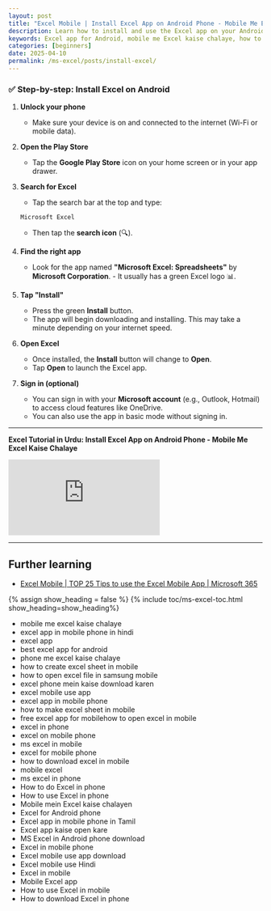 ```yaml
---
layout: post
title: "Excel Mobile | Install Excel App on Android Phone - Mobile Me Excel Kaise Chalaye"
description: Learn how to install and use the Excel app on your Android phone. Step-by-step guide in Hindi to create, open, and edit Excel sheets on mobile. Perfect for beginners to master Excel on the go.  
keywords: Excel app for Android, mobile me Excel kaise chalaye, how to use Excel in mobile, Excel app tutorial, Excel for Android phone, free Excel app for mobile, how to download Excel in phone, Excel mobile use, Excel sheet in mobile, Excel app in Hindi
categories: [beginners]
date: 2025-04-10
permalink: /ms-excel/posts/install-excel/
---
```


### ✅ **Step-by-step: Install Excel on Android**

1. **Unlock your phone**  
   - Make sure your device is on and connected to the internet (Wi-Fi or mobile data).

2. **Open the Play Store**  
   - Tap the **Google Play Store** icon on your home screen or in your app drawer.

3. **Search for Excel**  
   - Tap the search bar at the top and type:  
   ```
   Microsoft Excel
   ```
   - Then tap the **search icon** (🔍).

4. **Find the right app**  
   - Look for the app named **"Microsoft Excel: Spreadsheets"** by **Microsoft Corporation**. - It usually has a green Excel logo 📊.

5. **Tap "Install"**  
   - Press the green **Install** button.  
   - The app will begin downloading and installing. This may take a minute depending on your internet speed.

6. **Open Excel**  
   - Once installed, the **Install** button will change to **Open**.  
   - Tap **Open** to launch the Excel app.

7. **Sign in (optional)**  
   - You can sign in with your **Microsoft account** (e.g., Outlook, Hotmail) to access cloud features like OneDrive.  
   - You can also use the app in basic mode without signing in.

---

**Excel Tutorial in Urdu: Install Excel App on Android Phone - Mobile Me Excel Kaise Chalaye**

<div class="yt-short">  
<iframe src="https://www.youtube.com/embed/Ii4pl4f6mS8" title="YouTube video player" frameborder="0" allow="accelerometer; autoplay; clipboard-write; encrypted-media; gyroscope; picture-in-picture; web-share" referrerpolicy="strict-origin-when-cross-origin" allowfullscreen></iframe>
</div>

---

## Further learning

- [Excel Mobile \| TOP 25 Tips to use the Excel Mobile App \| Microsoft 365](https://youtu.be/y9m36XLI4v4)

{% assign show_heading = false %}
{% include toc/ms-excel-toc.html show_heading=show_heading%}

- mobile me excel kaise chalaye
- excel app in mobile phone in hindi
- excel app
- best excel app for android
- phone me excel kaise chalaye
- how to create excel sheet in mobile
- how to open excel file in samsung mobile
- excel phone mein kaise download karen
- excel mobile use app
- excel app in mobile phone
- how to make excel sheet in mobile
- free excel app for mobilehow to open excel in mobile
- excel in phone
- excel on mobile phone
- ms excel in mobile
- excel for mobile phone
- how to download excel in mobile
- mobile excel
- ms excel in phone
- How to do Excel in phone  
- How to use Excel in phone  
- Mobile mein Excel kaise chalayen  
- Excel for Android phone  
- Excel app in mobile phone in Tamil  
- Excel app kaise open kare  
- MS Excel in Android phone download  
- Excel in mobile phone  
- Excel mobile use app download  
- Excel mobile use Hindi  
- Excel in mobile  
- Mobile Excel app  
- How to use Excel in mobile  
- How to download Excel in phone  